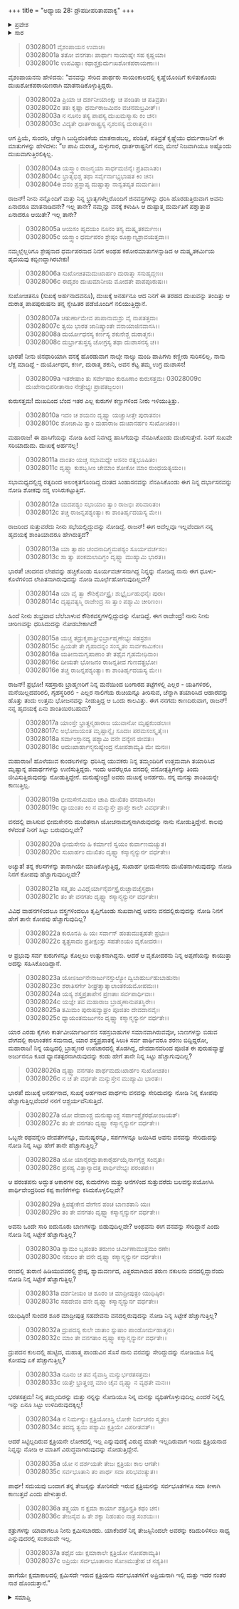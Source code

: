 +++
title = "ಅಧ್ಯಾಯ 28: ದ್ರೌಪದೀಪರಿತಾಪವಾಕ್ಯ"
+++

<details><summary>ಪ್ರವೇಶ</summary>


।।   ಓಂ ಓಂ ನಮೋ ನಾರಾಯಣಾಯ।।   ಶ್ರೀ ವೇದವ್ಯಾಸಾಯ ನಮಃ ।।

ಶ್ರೀ ಕೃಷ್ಣದ್ವೈಪಾಯನ ವೇದವ್ಯಾಸ ವಿರಚಿತ  

**ಶ್ರೀ ಮಹಾಭಾರತ**

**ಆರಣ್ಯಕ ಪರ್ವ**

**ಕೈರಾತ ಪರ್ವ**

**ಅಧ್ಯಾಯ 28**

</details>


<details><summary>ಸಾರ</summary>

ಬಂದೊದಗಿರುವ ಕಷ್ಟಗಳನ್ನು ನೋಡಿ ಶಾಂತಿಯೇ ಇಲ್ಲವೆಂದು ದ್ರೌಪದಿಯು ಯುಧಿಷ್ಠಿರನಿಗೆ ಹೇಳುವುದು (1-18). ಈ ಕಷ್ಟಗಳನ್ನು ನೋಡಿಯೂ ನಿನಗೆ ಏಕೆ ಸಿಟ್ಟೇ ಬರುತ್ತಿಲ್ಲವೆಂದು ಯುಧಿಷ್ಠಿರನನ್ನು ಪ್ರಶ್ನಿಸಿದುದು (19-33). “ಸಮಯ ಬಂದಾಗ ತನ್ನ ತೇಜಸ್ಸನ್ನು ತೋರಿಸದೇ ಇರುವ ಕ್ಷತ್ರಿಯನನ್ನು ಸರ್ವಭೂತಗಳೂ ಸದಾ ಕೀಳಾಗಿ ಕಾಣುತ್ತವೆ” ಎಂದು ದ್ರೌಪದಿಯು ಯುಧಿಷ್ಠಿರನಿಗೆ ಹೇಳುವುದು (34-37).

</details>



> 03028001 ವೈಶಂಪಾಯನ ಉವಾಚ।  
03028001a ತತೋ ವನಗತಾಃ ಪಾರ್ಥಾಃ ಸಾಯಾಹ್ನೇ ಸಹ ಕೃಷ್ಣಯಾ।  
03028001c ಉಪವಿಷ್ಟಾಃ ಕಥಾಶ್ಚಕ್ರುರ್ದುಃಖಶೋಕಪರಾಯಣಾಃ।।

ವೈಶಂಪಾಯನನು ಹೇಳಿದನು: “ವನವನ್ನು ಸೇರಿದ ಪಾರ್ಥರು ಸಾಯಂಕಾಲದಲ್ಲಿ ಕೃಷ್ಣೆಯೊಂದಿಗೆ ಕುಳಿತುಕೊಂಡು ದುಃಖಶೋಕಪರಾಯಣರಾಗಿ ಮಾತನಾಡಿಕೊಳ್ಳುತ್ತಿದ್ದರು.

> 03028002a ಪ್ರಿಯಾ ಚ ದರ್ಶನೀಯಾಂಕ್ಷು ಚ ಪಂಡಿತಾ ಚ ಪತಿವ್ರತಾ।  
03028002c ತತಃ ಕೃಷ್ಣಾ ಧರ್ಮರಾಜಮಿದಂ ವಚನಮಬ್ರವೀತ್।।  
03028003a ನ ನೂನಂ ತಸ್ಯ ಪಾಪಸ್ಯ ದುಃಖಮಸ್ಮಾಸು ಕಿಂ ಚನ।  
03028003c ವಿದ್ಯತೇ ಧಾರ್ತರಾಷ್ಟ್ರಸ್ಯ ನೃಶಂಸಸ್ಯ ದುರಾತ್ಮನಃ।।

ಆಗ ಪ್ರಿಯೆ, ಸುಂದರಿ, ಚೆನ್ನಾಗಿ ಬುದ್ಧಿವಂತಿಕೆಯ ಮಾತನಾಡಬಲ್ಲ, ಪಂಡಿತೆ, ಪತಿವ್ರತೆ ಕೃಷ್ಣೆಯು ಧರ್ಮರಾಜನಿಗೆ ಈ ಮಾತುಗಳನ್ನು ಹೇಳಿದಳು: “ಆ ಪಾಪಿ ದುರಾತ್ಮ, ಸುಳ್ಳುಗಾರ, ಧಾರ್ತರಾಷ್ಟ್ರನಿಗೆ ನಮ್ಮ ಮೇಲೆ ನಿಜವಾಗಿಯೂ ಅಷ್ಟೊಂದು ದುಃಖವಾಗುತ್ತಿರಲಿಕ್ಕಿಲ್ಲ.

> 03028004a ಯಸ್ತ್ವಾಂ ರಾಜನ್ಮಯಾ ಸಾರ್ಧಮಜಿನೈಃ ಪ್ರತಿವಾಸಿತಂ।  
03028004c ಭ್ರಾತೃಭಿಶ್ಚ ತಥಾ ಸರ್ವೈರ್ನಾಭ್ಯಭಾಷತ ಕಿಂ ಚನ।   
03028004e ವನಂ ಪ್ರಸ್ಥಾಪ್ಯ ದುಷ್ಟಾತ್ಮಾ ನಾನ್ವತಪ್ಯತ ದುರ್ಮತಿಃ।।

ರಾಜನ್! ನೀನು ನನ್ನೊಂದಿಗೆ ಮತ್ತು ನಿನ್ನ ಭ್ರಾತೃಗಳೆಲ್ಲರೊಂದಿಗೆ ಜಿನವಸ್ತ್ರಗಳನ್ನು ಧರಿಸಿ ಹೊರಡುತ್ತಿರುವಾಗ ಅವನು ಏನಾದರೂ ಮಾತನಾಡಿದನೇ? ಇಲ್ಲ ತಾನೇ? ನಮ್ಮನ್ನು ವನಕ್ಕೆ ಕಳುಹಿಸಿ ಆ ದುಷ್ಟಾತ್ಮ ದುರ್ಮತಿಗೆ ಪಶ್ಚಾತ್ತಾಪ ಏನಾದರೂ ಆಯಿತೇ? ಇಲ್ಲ ತಾನೇ?

> 03028005a ಆಯಸಂ ಹೃದಯಂ ನೂನಂ ತಸ್ಯ ದುಷ್ಕೃತಕರ್ಮಣಃ।  
03028005c ಯಸ್ತ್ವಾಂ ಧರ್ಮಪರಂ ಶ್ರೇಷ್ಠಂ ರೂಕ್ಷಾಣ್ಯಶ್ರಾವಯತ್ತದಾ।।

ನಮ್ಮಲ್ಲೆಲ್ಲರಿಗೂ ಶ್ರೇಷ್ಠನಾದ ಧರ್ಮಪರನಾದ ನಿನಗೆ ಅಂಥಹ ಕಠೋರಮಾತುಗಳನ್ನಾಡಿದ ಆ ದುಷ್ಕೃತಕರ್ಮಿಯ ಹೃದಯವು ಕಬ್ಬಿಣದ್ದಾಗಿರಬೇಕು!

> 03028006a ಸುಖೋಚಿತಮದುಃಖಾರ್ಹಂ ದುರಾತ್ಮಾ ಸಸುಹೃದ್ಗಣಃ।  
03028006c ಈದೃಶಂ ದುಃಖಮಾನೀಯ ಮೋದತೇ ಪಾಪಪೂರುಷಃ।।

ಸುಖೋಚಿತನೂ (ಸುಖಕ್ಕೆ ಅರ್ಹನಾದವನೂ), ದುಃಖಕ್ಕೆ ಅನರ್ಹನೂ ಆದ ನಿನಗೆ ಈ ತರಹದ ದುಃಖವನ್ನು ತಂದಿತ್ತು ಆ ದುರಾತ್ಮ ಪಾಪಪುರುಷನು ತನ್ನ ಸ್ನೇಹಿತರ ಪಡೆಯೊಂದಿಗೆ ನಲಿಯುತ್ತಿದ್ದಾನೆ.

> 03028007a ಚತುರ್ಣಾಮೇವ ಪಾಪಾನಾಮಶ್ರು ವೈ ನಾಪತತ್ತದಾ।  
03028007c ತ್ವಯಿ ಭಾರತ ಜಾನಿಷ್ಕ್ರಾಂತೇ ವನಾಯಾಜಿನವಾಸಸಿ।।  
03028008a ದುರ್ಯೋಧನಸ್ಯ ಕರ್ಣಸ್ಯ ಶಕುನೇಶ್ಚ ದುರಾತ್ಮನಃ।  
03028008c ದುರ್ಭ್ರಾತುಸ್ತಸ್ಯ ಚೋಗ್ರಸ್ಯ ತಥಾ ದುಃಶಾಸನಸ್ಯ ಚ।।

ಭಾರತ! ನೀನು ಜಿನಧಾರಿಯಾಗಿ ವನಕ್ಕೆ ಹೊರಡುವಾಗ ನಾಲ್ಕೇ ನಾಲ್ಕು ಮಂದಿ ಪಾಪಿಗಳು ಕಣ್ಣೀರು ಸುರಿಸಲಿಲ್ಲ. ನಾನು ಲೆಕ್ಖ ಮಾಡಿದ್ದೆ - ದುರ್ಯೋಧನ, ಕರ್ಣ, ದುರಾತ್ಮ ಶಕುನಿ, ಅವನ ಕೆಟ್ಟ ತಮ್ಮ ಉಗ್ರ ದುಃಶಾಸನ!

>03028009a ಇತರೇಷಾಂ ತು ಸರ್ವೇಷಾಂ ಕುರೂಣಾಂ ಕುರುಸತ್ತಮ।
03028009c ದುಃಖೇನಾಭಿಪರೀತಾನಾಂ ನೇತ್ರೇಭ್ಯಃ ಪ್ರಾಪತಜ್ಜಲಂ।।

ಕುರುಸತ್ತಮ! ದುಃಖದಿಂದ ಬೆಂದ ಇತರ ಎಲ್ಲ ಕುರುಗಳ ಕಣ್ಣುಗಳಿಂದ ನೀರು ಇಳಿಯುತ್ತಿತ್ತು.

> 03028010a ಇದಂ ಚ ಶಯನಂ ದೃಷ್ಟ್ವಾ ಯಚ್ಚಾಸೀತ್ತೇ ಪುರಾತನಂ।   
03028010c ಶೋಚಾಮಿ ತ್ವಾಂ ಮಹಾರಾಜ ದುಃಖಾನರ್ಹಂ ಸುಖೋಚಿತಂ।।

ಮಹಾರಾಜ! ಈ ಹಾಸಿಗೆಯನ್ನು ನೋಡಿ ಹಿಂದೆ ನಿನಗಿದ್ದ ಹಾಸಿಗೆಯನ್ನು ನೆನಪಿಸಿಕೊಂಡು ದುಃಖಿಸುತ್ತೇನೆ. ನಿನಗೆ ಸುಖವೇ ಸರಿಯಾದುದು. ದುಃಖಕ್ಕೆ ಅರ್ಹನಲ್ಲ!

> 03028011a ದಾಂತಂ ಯಚ್ಚ ಸಭಾಮಧ್ಯೇ ಆಸನಂ ರತ್ನಭೂಷಿತಂ।  
03028011c ದೃಷ್ಟ್ವಾ ಕುಶಬೃಸೀಂ ಚೇಮಾಂ ಶೋಕೋ ಮಾಂ ರುಂಧಯತ್ಯಯಂ।।

ಸಭಾಮಧ್ಯದಲ್ಲಿದ್ದ ರತ್ನದಿಂದ ಅಲಂಕೃತಗೊಂಡಿದ್ದ ದಂತದ ಸಿಂಹಾಸನವನ್ನು ನೆನಪಿಸಿಕೊಂಡು ಈಗ ನಿನ್ನ ದರ್ಭಾಸನವನ್ನು ನೋಡಿ ಶೋಕವು ನನ್ನ ಉಸಿರುಕಟ್ಟುತ್ತಿದೆ.

> 03028012a ಯದಪಶ್ಯಂ ಸಭಾಯಾಂ ತ್ವಾಂ ರಾಜಭಿಃ ಪರಿವಾರಿತಂ।  
03028012c ತಚ್ಚ ರಾಜನ್ನಪಶ್ಯಂತ್ಯಾಃ ಕಾ ಶಾಂತಿರ್ಹೃದಯಸ್ಯ ಮೇ।।

ರಾಜರಿಂದ ಸುತ್ತುವರೆದು ನೀನು ಸಭೆಯಲ್ಲಿದ್ದುದನ್ನು ನೋಡಿದ್ದೆ. ರಾಜನ್! ಈಗ ಅದೆಲ್ಲವೂ ಇಲ್ಲವೆಂದಾಗ ನನ್ನ ಹೃದಯಕ್ಕೆ ಶಾಂತಿಯಾದರೂ ಹೇಗಿರುತ್ತದೆ?

> 03028013a ಯಾ ತ್ವಾಹಂ ಚಂದನಾದಿಗ್ಧಮಪಶ್ಯಂ ಸೂರ್ಯವರ್ಚಸಂ।  
03028013c ಸಾ ತ್ವಾ ಪಂಕಮಲಾದಿಗ್ಧಂ ದೃಷ್ಟ್ವಾ ಮುಹ್ಯಾಮಿ ಭಾರತ।।

ಭಾರತ! ಚಂದನದ ಲೇಪವನ್ನು ಹಚ್ಚಿಕೊಂಡು ಸೂರ್ಯವರ್ಚಸನಾಗಿದ್ದ ನಿನ್ನನ್ನು ನೋಡಿದ್ದ ನಾನು ಈಗ ಧೂಳು-ಕೊಳೆಗಳಿಂದ ಲೇಪಿತನಾಗಿರುವುದನ್ನು ನೋಡಿ ಮೂರ್ಛೆಹೋಗುವುದಿಲ್ಲವೇ?

> 03028014a ಯಾ ವೈ ತ್ವಾ ಕೌಶಿಕೈರ್ವಸ್ತ್ರೈಃ ಶುಭ್ರೈರ್ಬಹುಧನೈಃ ಪುರಾ।  
03028014c ದೃಷ್ಟವತ್ಯಸ್ಮಿ ರಾಜೇಂದ್ರ ಸಾ ತ್ವಾಂ ಪಶ್ಯಾಮಿ ಚೀರಿಣಂ।।

ಹಿಂದೆ ನೀನು ಶುಭ್ರವಾದ ಬೆಲೆಬಾಳುವ ಕೌಶಿಕವಸ್ತ್ರಗಳಲ್ಲಿದ್ದುದನ್ನು ನೋಡಿದ್ದೆ. ಈಗ ರಾಜೇಂದ್ರ! ನಾನು ನೀನು ಚೀರಿಣವನ್ನು ಧರಿಸಿದುದನ್ನು ನೋಡಬೇಕಾಗಿದೆ!

> 03028015a ಯಚ್ಚ ತದ್ರುಕ್ಮಪಾತ್ರೀಭಿರ್ಬ್ರಾಹ್ಮಣೇಭ್ಯಃ ಸಹಸ್ರಶಃ।  
03028015c ಹ್ರಿಯತೇ ತೇ ಗೃಹಾದನ್ನಂ ಸಂಸ್ಕೃತಂ ಸಾರ್ವಕಾಮಿಕಂ।।  
03028016a ಯತೀನಾಮಗೃಹಾಣಾಂ ತೇ ತಥೈವ ಗೃಹಮೇಧಿನಾಂ।  
03028016c ದೀಯತೇ ಭೋಜನಂ ರಾಜನ್ನತೀವ ಗುಣವತ್ಪ್ರಭೋ।  
03028016e ತಚ್ಚ ರಾಜನ್ನಪಶ್ಯಂತ್ಯಾಃ ಕಾ ಶಾಂತಿರ್ಹೃದಯಸ್ಯ ಮೇ।।

ರಾಜನ್! ಪ್ರಭೋ! ಸಹಸ್ರಾರು ಬ್ರಾಹ್ಮಣರಿಗೆ ನಿನ್ನ ಮನೆಯಿಂದ ಬಂಗಾರದ ತಟ್ಟೆಗಳಲ್ಲಿ ಎಲ್ಲರ - ಯತಿಗಳಿರಲಿ, ಮನೆಯಿಲ್ಲದವರಿರಲಿ, ಗೃಹಸ್ಥರಿರಲಿ - ಎಲ್ಲರ ನಾಲಿಗೆಯ ರುಚಿಯನ್ನೂ ತೀರಿಸುವ, ಚೆನ್ನಾಗಿ ತಯಾರಿಸಿದ ಆಹಾರವನ್ನು ಹೊತ್ತು ತಂದು ಉತ್ತಮ ಭೋಜನವನ್ನು ನೀಡುತ್ತಿದ್ದ ಆ ಒಂದು ಕಾಲವಿತ್ತು. ಈಗ ನನಗದು ಕಾಣದಿರುವಾಗ, ರಾಜನ್! ನನ್ನ ಹೃದಯಕ್ಕೆ ಏನು ಶಾಂತಿಯಿರಬಹುದು?

> 03028017a ಯಾಂಸ್ತೇ ಭ್ರಾತೄನ್ಮಹಾರಾಜ ಯುವಾನೋ ಮೃಷ್ಟಕುಂಡಲಾಃ।  
03028017c ಅಭೋಜಯಂತ ಮೃಷ್ಟಾನ್ನೈಃ ಸೂದಾಃ ಪರಮಸಂಸ್ಕೃತೈಃ।।  
03028018a ಸರ್ವಾಂಸ್ತಾನದ್ಯ ಪಶ್ಯಾಮಿ ವನೇ ವನ್ಯೇನ ಜೀವತಃ।  
03028018c ಅದುಃಖಾರ್ಹಾನ್ಮನುಷ್ಯೇಂದ್ರ ನೋಪಶಾಮ್ಯತಿ ಮೇ ಮನಃ।।

ಮಹಾರಾಜ! ಹೊಳೆಯುವ ಕುಂಡಲಗಳನ್ನು ಧರಿಸಿದ್ದ ಯುವಕರು ನಿನ್ನ ತಮ್ಮಂದಿರಿಗೆ ಉತ್ತಮವಾಗಿ ತಯಾರಿಸಿದ ಮೃಷ್ಟಾನ್ನ ಪದಾರ್ಥಗಳನ್ನು ಉಣಿಸುತ್ತಿದ್ದರು. ಇಂದು ಅವರೆಲ್ಲರೂ ವನದಲ್ಲಿ ವನೋತ್ಪತ್ತಿಗಳನ್ನು ತಿಂದು ಜೀವಿಸುತ್ತಿರುವುದನ್ನು ನೋಡುತ್ತಿದ್ದೇನೆ. ಮನುಷ್ಯೇಂದ್ರ! ಅವರು ದುಃಖಕ್ಕೆ ಅನರ್ಹರು. ನನ್ನ ಮನಸ್ಸು ಶಾಂತಿಯನ್ನೇ ಕಾಣುತ್ತಿಲ್ಲ.

> 03028019a ಭೀಮಸೇನಮಿಮಂ ಚಾಪಿ ದುಃಖಿತಂ ವನವಾಸಿನಂ।  
03028019c ಧ್ಯಾಯಂತಂ ಕಿಂ ನ ಮನ್ಯುಸ್ತೇ ಪ್ರಾಪ್ತೇ ಕಾಲೇ ವಿವರ್ಧತೇ।।

ವನದಲ್ಲಿ ವಾಸಿಸುವ ಭೀಮಸೇನನು ದುಃಖಿತನಾಗಿ ಯೋಚನಾಮಗ್ನನಾಗಿರುವುದನ್ನು ನಾನು ನೋಡುತ್ತಿದ್ದೇನೆ. ಕಾಲವು ಕಳೆದಂತೆ ನಿನಗೆ ಸಿಟ್ಟು ಬರುವುದಿಲ್ಲವೇ?

> 03028020a ಭೀಮಸೇನಂ ಹಿ ಕರ್ಮಾಣಿ ಸ್ವಯಂ ಕುರ್ವಾಣಮಚ್ಯುತ।   
03028020c ಸುಖಾರ್ಹಂ ದುಃಖಿತಂ ದೃಷ್ಟ್ವಾ ಕಸ್ಮಾನ್ಮನ್ಯುರ್ನ ವರ್ಧತೇ।।

ಅಚ್ಯುತ! ತನ್ನ ಕೆಲಸಗಳನ್ನು ತಾನಾಗಿಯೇ ಮಾಡಿಕೊಳ್ಳುತ್ತಿದ್ದ, ಸುಖಾರ್ಹ ಭೀಮಸೇನನು ದುಃಖಿತನಾಗಿರುವುದನ್ನು ನೋಡಿ ನಿನಗೆ ಕೋಪವು ಹೆಚ್ಚಾಗುವುದಿಲ್ಲವೇ?

> 03028021a ಸತ್ಕೃತಂ ವಿವಿಧೈರ್ಯಾನೈರ್ವಸ್ತ್ರೈರುಚ್ಚಾವಚೈಸ್ತಥಾ।  
03028021c ತಂ ತೇ ವನಗತಂ ದೃಷ್ಟ್ವಾ ಕಸ್ಮಾನ್ಮನ್ಯುರ್ನ ವರ್ಧತೇ।।

ವಿವಿಧ ವಾಹನಗಳಿಂದಲೂ ವಸ್ತ್ರಗಳಿಂದಲೂ ತೃಪ್ತಿಗೊಂಡು ಸುಖವಾಗಿದ್ದ ಅವನು ವನದಲ್ಲಿರುವುದನ್ನು ನೋಡಿ ನಿನಗೆ ಹೇಗೆ ತಾನೇ ಕೋಪವು ಹೆಚ್ಚಾಗುವುದಿಲ್ಲ?

> 03028022a ಕುರೂನಪಿ ಹಿ ಯಃ ಸರ್ವಾನ್ ಹಂತುಮುತ್ಸಹತೇ ಪ್ರಭುಃ।   
03028022c ತ್ವತ್ಪ್ರಸಾದಂ ಪ್ರತೀಕ್ಷಂಸ್ತು ಸಹತೇಽಯಂ ವೃಕೋದರಃ।।

ಆ ಪ್ರಭುವು ಸರ್ವ ಕುರುಗಳನ್ನೂ ಕೊಲ್ಲಲು ಉತ್ಸುಕನಾಗಿದ್ದನು. ಆದರೆ ಆ ವೃಕೋದರನು ನಿನ್ನ ಅಪ್ಪಣೆಯನ್ನು ಕಾಯುತ್ತಾ ಅದನ್ನು ಸಹಿಸಿಕೊಂಡಿದ್ದಾನೆ.

> 03028023a ಯೋಽರ್ಜುನೇನಾರ್ಜುನಸ್ತುಲ್ಯೋ ದ್ವಿಬಾಹುರ್ಬಹುಬಾಹುನಾ।  
03028023c ಶರಾತಿಸರ್ಗೇ ಶೀಘ್ರತ್ವಾತ್ಕಾಲಾಂತಕಯಮೋಪಮಃ।।  
03028024a ಯಸ್ಯ ಶಸ್ತ್ರಪ್ರತಾಪೇನ ಪ್ರಣತಾಃ ಸರ್ವಪಾರ್ಥಿವಾಃ।  
03028024c ಯಜ್ಞೇ ತವ ಮಹಾರಾಜ ಬ್ರಾಹ್ಮಣಾನುಪತಸ್ಥಿರೇ।।   
03028025a ತಮಿಮಂ ಪುರುಷವ್ಯಾಘ್ರಂ ಪೂಜಿತಂ ದೇವದಾನವೈಃ।  
03028025c ಧ್ಯಾಯಂತಮರ್ಜುನಂ ದೃಷ್ಟ್ವಾ ಕಸ್ಮಾನ್ಮನ್ಯುರ್ನ ವರ್ಧತೇ।।

ಯಾರ ಎರಡು ಕೈಗಳು ಕಾರ್ತವೀರ್ಯಾರ್ಜುನನ ಸಹಸ್ರಬಾಹುಗಳ ಸಮಾನವಾಗಿರುವವೋ, ಬಾಣಗಳನ್ನು ಬಿಡುವ ವೇಗದಲ್ಲಿ ಕಾಲಾಂತಕನ ಸಮನಾದ, ಯಾರ ಶಸ್ತ್ರಪ್ರಪಾತಕ್ಕೆ ಸಿಲುಕಿ ಸರ್ವ ಪಾರ್ಥಿವರೂ ಶರಣು ಬಿದ್ದಿದ್ದರೋ, ಮಹಾರಾಜ! ನಿನ್ನ ಯಜ್ಞದಲ್ಲಿ ಬ್ರಾಹ್ಮಣರ ಉಪಚಾರದಲ್ಲಿ ತೊಡಗಿದ್ದ, ದೇವದಾನವರಿಂದ ಪೂಜಿತ ಈ ಪುರುಷವ್ಯಾಘ್ರ ಅರ್ಜುನನೂ ಕೂಡ ಧ್ಯಾನತತ್ಪರನಾಗಿರುವುದನ್ನು ಕಂಡು ಹೇಗೆ ತಾನೇ ನಿನ್ನ ಸಿಟ್ಟು ಹೆಚ್ಚಾಗುವುದಿಲ್ಲ?

> 03028026a ದೃಷ್ಟ್ವಾ ವನಗತಂ ಪಾರ್ಥಮದುಃಖಾರ್ಹಂ ಸುಖೋಚಿತಂ।  
03028026c ನ ಚ ತೇ ವರ್ಧತೇ ಮನ್ಯುಸ್ತೇನ ಮುಹ್ಯಾಮಿ ಭಾರತ।।

ಭಾರತ! ದುಃಖಕ್ಕೆ ಅನರ್ಹನಾದ, ಸುಖಕ್ಕೆ ಅರ್ಹನಾದ ಪಾರ್ಥನು ವನವನ್ನು ಸೇರಿದುದನ್ನು ನೋಡಿ ನಿನ್ನ ಕೋಪವು ಹೆಚ್ಚಾಗುತ್ತಿಲ್ಲವೆಂದರೆ ನನಗೆ ಆಶ್ಚರ್ಯವೆನಿಸುತ್ತಿದೆ.

> 03028027a ಯೋ ದೇವಾಂಶ್ಚ ಮನುಷ್ಯಾಂಶ್ಚ ಸರ್ಪಾಂಶ್ಚೈಕರಥೋಽಜಯತ್।  
03028027c ತಂ ತೇ ವನಗತಂ ದೃಷ್ಟ್ವಾ ಕಸ್ಮಾನ್ಮನ್ಯುರ್ನ ವರ್ಧತೇ।।

ಒಬ್ಬನೇ ರಥವನ್ನೇರಿ ದೇವತೆಗಳನ್ನೂ, ಮನುಷ್ಯರನ್ನೂ, ಸರ್ಪಗಳನ್ನೂ ಜಯಿಸಿದ ಅವನು ವನವನ್ನು ಸೇರಿದುದನ್ನು ನೋಡಿ ನಿನ್ನ ಸಿಟ್ಟು ಹೇಗೆ ತಾನೇ ಹೆಚ್ಚಾಗುತ್ತಿಲ್ಲ?

> 03028028a ಯೋ ಯಾನೈರದ್ಭುತಾಕಾರೈರ್ಹಯೈರ್ನಾಗೈಶ್ಚ ಸಂವೃತಃ।  
03028028c ಪ್ರಸಹ್ಯ ವಿತ್ತಾನ್ಯಾದತ್ತ ಪಾರ್ಥಿವೇಭ್ಯಃ ಪರಂತಪಃ।।

ಆ ಪರಂತಪನು ಅದ್ಭುತ ಆಕಾರಗಳ ರಥ, ಕುದುರೆಗಳು ಮತ್ತು ಆನೆಗಳಿಂದ ಸುತ್ತುವರೆದು ಬಲವನ್ನುಪಯೋಗಿಸಿ ಪಾರ್ಥಿವೇಂದ್ರರಿಂದ ಕಪ್ಪ ಕಾಣಿಕೆಗಳನ್ನು ಕಸಿದುಕೊಳ್ಳಲಿಲ್ಲವೇ?

> 03028029a ಕ್ಷಿಪತ್ಯೇಕೇನ ವೇಗೇನ ಪಂಚ ಬಾಣಶತಾನಿ ಯಃ।  
03028029c ತಂ ತೇ ವನಗತಂ ದೃಷ್ಟ್ವಾ ಕಸ್ಮಾನ್ಮನ್ಯುರ್ನ ವರ್ಧತೇ।।

ಅವನು ಒಂದೇ ಸಾರಿ ಐದುನೂರು ಬಾಣಗಳನ್ನು ಬಿಡುವುದಿಲ್ಲವೇ? ಅಂಥವನು ಈಗ ವನವನ್ನು ಸೇರಿದ್ದಾನೆ ಎಂದು ನೋಡಿ ನಿನ್ನ ಸಿಟ್ಟೇಕೆ ಹೆಚ್ಚಾಗುತ್ತಿಲ್ಲ?

> 03028030a ಶ್ಯಾಮಂ ಬೃಹಂತಂ ತರುಣಂ ಚರ್ಮಿಣಾಮುತ್ತಮಂ ರಣೇ।  
03028030c ನಕುಲಂ ತೇ ವನೇ ದೃಷ್ಟ್ವಾ ಕಸ್ಮಾನ್ಮನ್ಯುರ್ನ ವರ್ಧತೇ।।

ರಣದಲ್ಲಿ ತುರಾಣಿ ಹಿಡಿಯುವವರಲ್ಲಿ ಶ್ರೇಷ್ಠ, ಶ್ಯಾಮವರ್ಣದ, ಎತ್ತರವಾಗಿರುವ ತರುಣ ನಕುಲನು ವನದಲ್ಲಿದ್ದಾನೆಂದು ನೋಡಿ ನಿನ್ನ ಸಿಟ್ಟೇಕೆ ಹೆಚ್ಚಾಗುತ್ತಿಲ್ಲ?

> 03028031a ದರ್ಶನೀಯಂ ಚ ಶೂರಂ ಚ ಮಾದ್ರೀಪುತ್ರಂ ಯುಧಿಷ್ಠಿರ।  
03028031c ಸಹದೇವಂ ವನೇ ದೃಷ್ಟ್ವಾ ಕಸ್ಮಾನ್ಮನ್ಯುರ್ನ ವರ್ಧತೇ।।

ಯುಧಿಷ್ಠಿರ! ಸುಂದರ ಶೂರ ಮಾದ್ರೀಪುತ್ರ ಸಹದೇವನು ವನದಲ್ಲಿರುವುದನ್ನು ನೋಡಿ ನಿನ್ನ ಸಿಟ್ಟೇಕೆ ಹೆಚ್ಚಾಗುತ್ತಿಲ್ಲ?

> 03028032a ದ್ರುಪದಸ್ಯ ಕುಲೇ ಜಾತಾಂ ಸ್ನುಷಾಂ ಪಾಂಡೋರ್ಮಹಾತ್ಮನಃ।  
03028032c ಮಾಂ ತೇ ವನಗತಾಂ ದೃಷ್ಟ್ವಾ ಕಸ್ಮಾನ್ಮನ್ಯುರ್ನ ವರ್ಧತೇ।।

ದ್ರುಪದನ ಕುಲದಲ್ಲಿ ಹುಟ್ಟಿದ, ಮಹಾತ್ಮ ಪಾಂಡುವಿನ ಸೊಸೆ ನಾನು ವನವನ್ನು ಸೇರಿದ್ದುದನ್ನು ನೋಡಿಯೂ ನಿನ್ನ ಕೋಪವು ಏಕೆ ಹೆಚ್ಚಾಗುತ್ತಿಲ್ಲ?

> 03028033a ನೂನಂ ಚ ತವ ನೈವಾಸ್ತಿ ಮನ್ಯುರ್ಭರತಸತ್ತಮ।  
03028033c ಯತ್ತೇ ಭ್ರಾತೄಂಶ್ಚ ಮಾಂ ಚೈವ ದೃಷ್ಟ್ವಾ ನ ವ್ಯಥತೇ ಮನಃ।।

ಭರತಸತ್ತಮ! ನಿನ್ನ ತಮ್ಮಂದಿರನ್ನು ಮತ್ತು ನನ್ನನ್ನು ನೋಡಿಯೂ ನಿನ್ನ ಮನಸ್ಸು ವ್ಯಥಿತಗೊಳ್ಳುವುದಿಲ್ಲ ಎಂದರೆ ನಿನ್ನಲ್ಲಿ ಇನ್ನು ಏನೂ ಸಿಟ್ಟು ಉಳಿದಿರುವುದಕ್ಕಿಲ್ಲ!

> 03028034a ನ ನಿರ್ಮನ್ಯುಃ ಕ್ಷತ್ರಿಯೋಽಸ್ತಿ ಲೋಕೇ ನಿರ್ವಚನಂ ಸ್ಮೃತಂ।   
03028034c ತದದ್ಯ ತ್ವಯಿ ಪಶ್ಯಾಮಿ ಕ್ಷತ್ರಿಯೇ ವಿಪರೀತವತ್।।

ಆದರೆ ಸಿಟ್ಟಿಲ್ಲದಿರುವ ಕ್ಷತ್ರಿಯನೇ ಲೋಕದಲ್ಲಿ ಇಲ್ಲ ಎನ್ನುವುದಕ್ಕೆ ವಿರುದ್ಧ ಮಾತೇ ಇಲ್ಲದಿರುವಾಗ ಇಂದು ಕ್ಷತ್ರಿಯನಾದ ನಿನ್ನನ್ನು ನೋಡಿ ಆ ಮಾತಿಗೆ ವಿರುದ್ಧವಾಗಿರುವುದನ್ನು ನೋಡುತ್ತಿದ್ದೇನೆ.

> 03028035a ಯೋ ನ ದರ್ಶಯತೇ ತೇಜಃ ಕ್ಷತ್ರಿಯಃ ಕಾಲ ಆಗತೇ।  
03028035c ಸರ್ವಭೂತಾನಿ ತಂ ಪಾರ್ಥ ಸದಾ ಪರಿಭವಂತ್ಯುತ।।

ಪಾರ್ಥ! ಸಮಯವು ಬಂದಾಗ ತನ್ನ ತೇಜಸ್ಸನ್ನು ತೋರಿಸದೇ ಇರುವ ಕ್ಷತ್ರಿಯನನ್ನು ಸರ್ವಭೂತಗಳೂ ಸದಾ ಕೀಳಾಗಿ ಕಾಣುತ್ತವೆ ಎಂದು ಹೇಳುತ್ತಾರೆ.

> 03028036a ತತ್ತ್ವಯಾ ನ ಕ್ಷಮಾ ಕಾರ್ಯಾ ಶತ್ರೂನ್ಪ್ರತಿ ಕಥಂ ಚನ।  
03028036c ತೇಜಸೈವ ಹಿ ತೇ ಶಕ್ಯಾ ನಿಹಂತುಂ ನಾತ್ರ ಸಂಶಯಃ।।

ಶತ್ರುಗಳನ್ನು ಯಾವಾಗಲೂ ನೀನು ಕ್ಷಮಿಸಬಾರದು. ಯಾಕೆಂದರೆ ನಿನ್ನ ತೇಜಸ್ಸಿನಿಂದಲೇ ಅವರನ್ನು ಕಡಿದುರಿಳಿಸಲು ಸಾಧ್ಯ ಎನ್ನುವುದರಲ್ಲಿ ಸಂಶಯವೇ ಇಲ್ಲ.

> 03028037a ತಥೈವ ಯಃ ಕ್ಷಮಾಕಾಲೇ ಕ್ಷತ್ರಿಯೋ ನೋಪಶಾಮ್ಯತಿ।  
03028037c ಅಪ್ರಿಯಃ ಸರ್ವಭೂತಾನಾಂ ಸೋಽಮುತ್ರೇಹ ಚ ನಶ್ಯತಿ।।

ಹಾಗೆಯೇ ಕ್ಷಮಾಕಾಲದಲ್ಲಿ ಕ್ಷಮಿಸದೇ ಇರುವ ಕ್ಷತ್ರಿಯನು ಸರ್ವಭೂತಗಳಿಗೆ ಅಪ್ರಿಯನಾಗಿ ಇಲ್ಲಿ ಮತ್ತು ಇದರ ನಂತರ ನಾಶ ಹೊಂದುತ್ತಾನೆ.”


<details><summary>ಸಮಾಪ್ತಿ</summary>


ಇತಿ ಶ್ರೀ ಮಹಾಭಾರತೇ ಆರಣ್ಯಕಪರ್ವಣಿ ಕೈರಾತಪರ್ವಣಿ ದ್ರೌಪದೀಪರಿತಾಪವಾಕ್ಯೇ ಅಷ್ಟಾವಿಂಶೋಽಧ್ಯಾಯಃ।  
ಇದು ಶ್ರೀ ಮಹಾಭಾರತದಲ್ಲಿ ಆರಣ್ಯಕಪರ್ವದಲ್ಲಿ ಕೈರಾತಪರ್ವದಲ್ಲಿ ದ್ರೌಪದೀಪರಿತಾಪವಾಕ್ಯದಲ್ಲಿ ಇಪ್ಪತ್ತೆಂಟನೆಯ ಅಧ್ಯಾಯವು.


</details>

